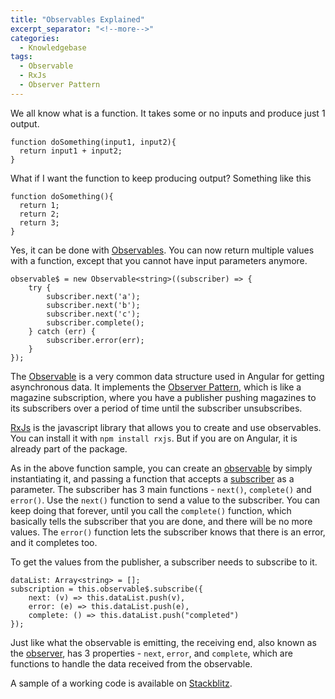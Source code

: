 ```yaml
---
title: "Observables Explained"
excerpt_separator: "<!--more-->"
categories:
  - Knowledgebase
tags:
  - Observable
  - RxJs
  - Observer Pattern
---
```


We all know what is a function. It takes some or no inputs and produce just 1 output.

```
function doSomething(input1, input2){
  return input1 + input2;
}
```

What if I want the function to keep producing output? Something like this

```
function doSomething(){
  return 1;
  return 2;
  return 3;
}
```

Yes, it can be done with [Observables](https://rxjs.dev/guide/observable). You can now return multiple values with a function, except that you cannot have input parameters anymore.

```
observable$ = new Observable<string>((subscriber) => {
    try {
        subscriber.next('a');
        subscriber.next('b');
        subscriber.next('c');
        subscriber.complete();
    } catch (err) {
        subscriber.error(err);
    }
});
```

The [Observable](https://angular.io/guide/observables-in-angular) is a very common data structure used in Angular for getting asynchronous data. It implements the [Observer Pattern](https://refactoring.guru/design-patterns/observer), which is like a magazine subscription, where you have a publisher pushing magazines to its subscribers over a period of time until the subscriber unsubscribes. 

[RxJs](https://rxjs.dev/guide/overview) is the javascript library that allows you to create and use observables. You can install it with `npm install rxjs`. But if you are on Angular, it is already part of the package.

As in the above function sample, you can create an [observable](https://rxjs.dev/api/index/class/Observable) by simply instantiating it, and passing a function that accepts a [subscriber](https://rxjs.dev/api/index/class/Subscriber) as a parameter. The subscriber has 3 main functions - `next()`, `complete()` and `error()`. Use the `next()` function to send a value to the subscriber. You can keep doing that forever, until you call the `complete()` function, which basically tells the subscriber that you are done, and there will be no more values. The `error()` function lets the subscriber knows that there is an error, and it completes too. 

To get the values from the publisher, a subscriber needs to subscribe to it.

```
dataList: Array<string> = [];
subscription = this.observable$.subscribe({
    next: (v) => this.dataList.push(v),
    error: (e) => this.dataList.push(e),
    complete: () => this.dataList.push("completed")
});
```

Just like what the observable is emitting, the receiving end, also known as the [observer](https://rxjs.dev/guide/observer), has 3 properties - `next`, `error`, and `complete`, which are functions to handle the data received from the observable. 

A sample of a working code is available on [Stackblitz](https://stackblitz.com/edit/thecodinganalyst-observable-explained).